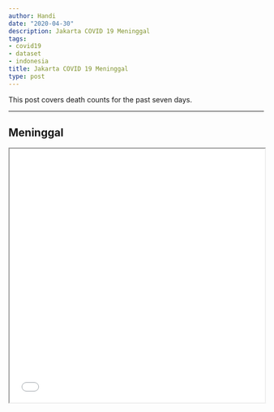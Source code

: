 ```yaml
---
author: Handi
date: "2020-04-30"
description: Jakarta COVID 19 Meninggal
tags:
- covid19
- dataset
- indonesia
title: Jakarta COVID 19 Meninggal
type: post
---
```


This post covers death counts for the past seven days.
<!--more-->
---

## Meninggal
<iframe seamless src="/leafmap/leafMapMENINGGAL.html" width="100%" height="500"></iframe>
